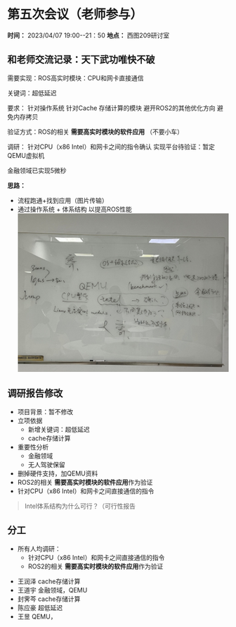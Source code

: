 # 第五次会议（老师参与）

**时间：** 2023/04/07 19:00--21：50
**地点：** 西图209研讨室


## 和老师交流记录：天下武功唯快不破
需要实现：ROS高实时模块：CPU和网卡直接通信

关键词：超低延迟

要求：
    针对操作系统 
    针对Cache 存储计算的模块
    避开ROS2的其他优化方向
    避免内存拷贝

验证方式：ROS的相关 **需要高实时模块的软件应用** （不要小车）

调研：
    针对CPU（x86 Intel）和网卡之间的指令确认
    实现平台待验证：暂定QEMU虚拟机

金融领域已实现5微秒   

**思路：**
- 流程跑通+找到应用（图片传输）
- 通过操作系统 + 体系结构 以提高ROS性能
![珍贵的手写记录](./src/手写记录meeting5.jpg)

## 调研报告修改

- 项目背景：暂不修改
- 立项依据
  - 新增关键词：超低延迟
  - cache存储计算
- 重要性分析
    - 金融领域
    - 无人驾驶保留
- 删掉硬件支持，加QEMU资料
- ROS2的相关 **需要高实时模块的软件应用**作为验证
- 针对CPU（x86 Intel）和网卡之间直接通信的指令
  
> Intel体系结构为什么可行？（可行性报告

## 分工
- 所有人均调研：
  - 针对CPU（x86 Intel）和网卡之间直接通信的指令
  - ROS2的相关 **需要高实时模块的软件应用**作为验证

* 王润泽 cache存储计算
* 王道宇 金融领域，QEMU 
* 封霁芩 cache存储计算
* 陈应豪 超低延迟                                                        
* 王昱  QEMU，